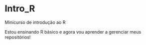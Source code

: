 # Intro_R
 Minicurso de introdução ao R

Estou ensinando R básico e agora vou aprender a gerenciar meus repositórios!
